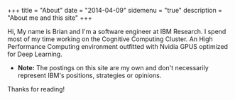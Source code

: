 +++
title = "About"
date = "2014-04-09"
sidemenu = "true"
description = "About me and this site"
+++

Hi, My name is Brian and I'm a software engineer at IBM Research. I spend most of my time working on the Cognitive Computing Cluster. An High Performance Computing environment outfitted with Nvidia GPUS optimized for Deep Learning.


* **Note:** The postings on this site are my own and don't necessarily represent IBM's positions, strategies or opinions.

Thanks for reading!
